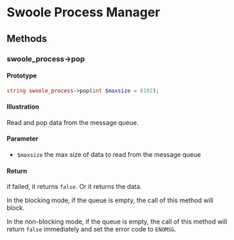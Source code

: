 # Swoole Process Manager

## Methods 

### swoole_process->pop

#### Prototype

```php
string swoole_process->pop(int $maxsize = 8192);
```

#### Illustration

Read and pop data from the message queue.

#### Parameter

- `$maxsize` the max size of data to read from the message queue

#### Return

if failed, it returns `false`. Or it returns the data.

In the blocking mode, if the queue is empty, the call of this method will block.

In the non-blocking mode, if the queue is empty, the call of this method will return `false` immediately and set the error code to `ENOMSG`.
